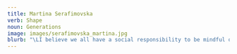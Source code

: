 ```yaml
---
title: Martina Serafimovska
verb: Shape
noun: Generations
image: images/serafimovska_martina.jpg
blurb: "\LI believe we all have a social responsibility to be mindful of what we put out into the world, and of the impact it has. I’d like to stand on the side that makes meaningful changes and improves lives, even if only one small step at a time.\L\L"
---
```

